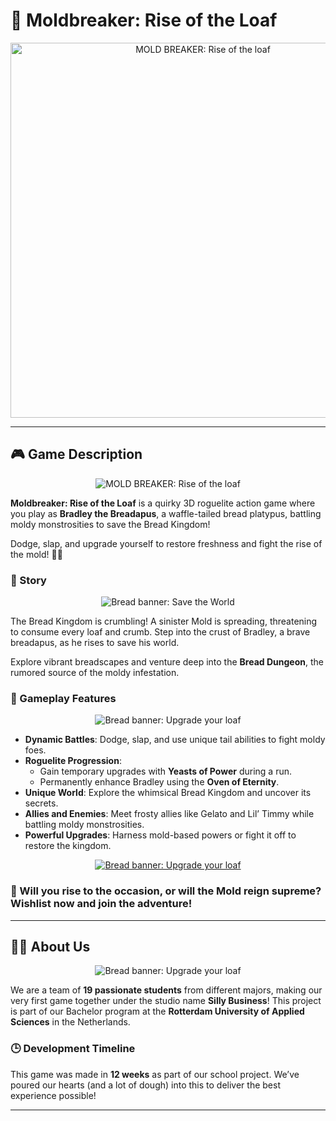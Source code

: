 # 🥖 Moldbreaker: Rise of the Loaf

<p align="center">
  <img src="https://github.com/SillyBusinessInc/SillyBusinessGame/blob/dev/images/Title.png" alt="MOLD BREAKER: Rise of the loaf" width="600"/>
</p>

---

## 🎮 Game Description

<p align="center">
  <img src="https://github.com/SillyBusinessInc/SillyBusinessGame/blob/dev/images/Screenshot_mockup.png" alt="MOLD BREAKER: Rise of the loaf"/>
</p>

**Moldbreaker: Rise of the Loaf** is a quirky 3D roguelite action game where you play as **Bradley the Breadapus**, a waffle-tailed bread platypus, battling moldy monstrosities to save the Bread Kingdom! 

Dodge, slap, and upgrade yourself to restore freshness and fight the rise of the mold! 🍞🦆

### 🥯 Story

<p align="center">
  <img src="https://github.com/SillyBusinessInc/SillyBusinessGame/blob/dev/images/save the world.png" alt="Bread banner: Save the World"/>
</p>

The Bread Kingdom is crumbling! A sinister Mold is spreading, threatening to consume every loaf and crumb. Step into the crust of Bradley, a brave breadapus, as he rises to save his world. 

Explore vibrant breadscapes and venture deep into the **Bread Dungeon**, the rumored source of the moldy infestation.

### 🥐 Gameplay Features

<p align="center">
  <img src="https://github.com/SillyBusinessInc/SillyBusinessGame/blob/dev/images/Upgrade.png" alt="Bread banner: Upgrade your loaf"/>
</p>

- **Dynamic Battles**: Dodge, slap, and use unique tail abilities to fight moldy foes.  
- **Roguelite Progression**:  
  - Gain temporary upgrades with **Yeasts of Power** during a run.  
  - Permanently enhance Bradley using the **Oven of Eternity**.  
- **Unique World**: Explore the whimsical Bread Kingdom and uncover its secrets.  
- **Allies and Enemies**: Meet frosty allies like Gelato and Lil’ Timmy while battling moldy monstrosities.  
- **Powerful Upgrades**: Harness mold-based powers or fight it off to restore the kingdom.

<p align="center">
  <a href="https://store.steampowered.com/app/3374700/Moldbreaker_Rise_of_the_Loaf/" target="_blank">
    <img src="https://github.com/SillyBusinessInc/SillyBusinessGame/blob/dev/images/Wishlist2.png" alt="Bread banner: Upgrade your loaf"/>
  </a>
</p>

### 🥖 Will you rise to the occasion, or will the Mold reign supreme? Wishlist now and join the adventure!

---

## 👩‍💻 About Us

<p align="center">
  <img src="https://github.com/SillyBusinessInc/SillyBusinessGame/blob/dev/images/silly.png" alt="Bread banner: Upgrade your loaf"/>
</p>

We are a team of **19 passionate students** from different majors, making our very first game together under the studio name **Silly Business**! This project is part of our Bachelor program at the **Rotterdam University of Applied Sciences** in the Netherlands.

### 🕒 Development Timeline
This game was made in **12 weeks** as part of our school project. We’ve poured our hearts (and a lot of dough) into this to deliver the best experience possible!

---
